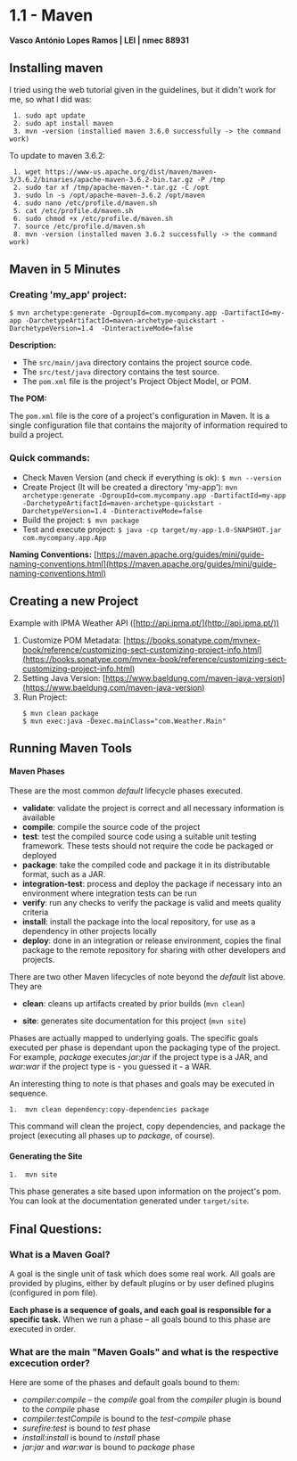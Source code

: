 ﻿# 1.1 - Maven

**Vasco António Lopes Ramos | LEI | nmec 88931**


## Installing maven
   I tried using the web tutorial given in the guidelines, but it didn't work for me, so what I did was:

	 1. sudo apt update
	 2. sudo apt install maven
	 3. mvn -version (installied maven 3.6.0 successfully -> the command work)

   To update to maven 3.6.2: 

	 1. wget https://www-us.apache.org/dist/maven/maven-3/3.6.2/binaries/apache-maven-3.6.2-bin.tar.gz -P /tmp
	 2. sudo tar xf /tmp/apache-maven-*.tar.gz -C /opt
	 3. sudo ln -s /opt/apache-maven-3.6.2 /opt/maven
	 4. sudo nano /etc/profile.d/maven.sh
	 5. cat /etc/profile.d/maven.sh
	 6. sudo chmod +x /etc/profile.d/maven.sh
	 7. source /etc/profile.d/maven.sh
	 8. mvn -version (installed maven 3.6.2 successfully -> the command work)


## Maven in 5 Minutes

### Creating 'my_app' project:
`$ mvn archetype:generate -DgroupId=com.mycompany.app -DartifactId=my-app -DarchetypeArtifactId=maven-archetype-quickstart -DarchetypeVersion=1.4  -DinteractiveMode=false`

**Description:**
 - The `src/main/java` directory contains the project source code.
 -  The `src/test/java` directory contains the test source.
 -  The `pom.xml` file is the project's Project Object Model, or POM.

**The POM:**

The `pom.xml` file is the core of a project's configuration in Maven. It is a single configuration file that contains the majority of information required to build a project.

### Quick commands:

 - Check Maven Version (and check if everything is ok): `$ mvn --version`
 - Create Project (It will be created a directory 'my-app'): `mvn archetype:generate -DgroupId=com.mycompany.app -DartifactId=my-app -DarchetypeArtifactId=maven-archetype-quickstart -DarchetypeVersion=1.4 -DinteractiveMode=false`
 - Build the project: `$ mvn package`
 - Test and execute project: `$ java -cp target/my-app-1.0-SNAPSHOT.jar com.mycompany.app.App`

**Naming Conventions:** [https://maven.apache.org/guides/mini/guide-naming-conventions.html](https://maven.apache.org/guides/mini/guide-naming-conventions.html)


## Creating a new Project
Example with IPMA Weather API ([http://api.ipma.pt/](http://api.ipma.pt/))

 1. Customize POM Metadata: [https://books.sonatype.com/mvnex-book/reference/customizing-sect-customizing-project-info.html](https://books.sonatype.com/mvnex-book/reference/customizing-sect-customizing-project-info.html)
 2.  Setting Java Version: [https://www.baeldung.com/maven-java-version](https://www.baeldung.com/maven-java-version)
 3. Run Project: 
	 ```
	 $ mvn clean package
	 $ mvn exec:java -Dexec.mainClass="com.Weather.Main"
	```


## Running Maven Tools

#### Maven Phases

These are the most common _default_ lifecycle phases executed.

-   **validate**: validate the project is correct and all necessary information is available
-   **compile**: compile the source code of the project
-   **test**: test the compiled source code using a suitable unit testing framework. These tests should not require the code be packaged or deployed
-   **package**: take the compiled code and package it in its distributable format, such as a JAR.
-   **integration-test**: process and deploy the package if necessary into an environment where integration tests can be run
-   **verify**: run any checks to verify the package is valid and meets quality criteria
-   **install**: install the package into the local repository, for use as a dependency in other projects locally
-   **deploy**: done in an integration or release environment, copies the final package to the remote repository for sharing with other developers and projects.

There are two other Maven lifecycles of note beyond the _default_ list above. They are

-   **clean**: cleans up artifacts created by prior builds (`mvn clean`)

-   **site**: generates site documentation for this project (`mvn site`)

Phases are actually mapped to underlying goals. The specific goals executed per phase is dependant upon the packaging type of the project. For example, _package_ executes _jar:jar_ if the project type is a JAR, and _war:war_ if the project type is - you guessed it - a WAR.

An interesting thing to note is that phases and goals may be executed in sequence.

`1.  mvn clean dependency:copy-dependencies package`

This command will clean the project, copy dependencies, and package the project (executing all phases up to _package_, of course).

#### Generating the Site

`1.  mvn site`

This phase generates a site based upon information on the project's pom. You can look at the documentation generated under `target/site`.


## Final Questions:

### What is a **Maven Goal?**
A goal is the single unit of task which does some real work.
All goals are provided by plugins, either by default plugins or by user defined plugins (configured in pom file).

**Each phase is a sequence of goals, and each goal is responsible for a specific task.**
When we run a phase – all goals bound to this phase are executed in order.

### What are the main "Maven Goals" and what is the respective excecution order?

Here are some of the phases and default goals bound to them:
-   _compiler:compile_ – the _compile_ goal from the _compiler_ plugin is bound to the _compile_ phase
-   _compiler:testCompile_ is bound to the _test-compile_ phase
-   _surefire:test_ is bound to _test_ phase
-   _install:install_ is bound to _install_ phase
-   _jar:jar_ and _war:war_ is bound to _package_ phase

